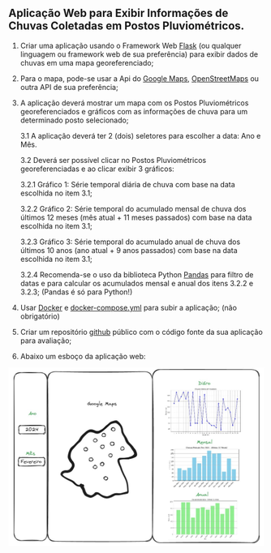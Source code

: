 ## Aplicação Web para Exibir Informações de Chuvas Coletadas em Postos Pluviométricos.

1. Criar uma aplicação usando o Framework Web [Flask](https://flask.palletsprojects.com/en/3.0.x/) (ou qualquer linguagem ou framework web de sua preferência) para exibir dados de chuvas em uma mapa georeferenciado;

2. Para o mapa, pode-se usar a Api do [Google Maps](https://developers.google.com/maps/apis-by-platform?hl=pt-br), [OpenStreetMaps](https://wiki.openstreetmap.org/wiki/API) ou outra API de sua preferência;

3. A aplicação deverá mostrar um mapa com os Postos Pluviométricos georeferenciados e gráficos com as informações de chuva para um determinado posto selecionado;

    3.1 A aplicação deverá ter 2 (dois) seletores para escolher a data: Ano e Mês.

    3.2 Deverá ser possível clicar no Postos Pluviométricos georeferenciadas e ao clicar exibir 3 gráficos:

    3.2.1 Gráfico 1: Série temporal diária de chuva com base na data escolhida no item 3.1;

    3.2.2 Gráfico 2: Série temporal do acumulado mensal de chuva dos últimos 12 meses (mês atual + 11 meses passados) com base na data escolhida no item 3.1;

    3.2.3 Gráfico 3: Série temporal do acumulado anual de chuva dos últimos 10 anos (ano atual + 9 anos passados) com base na data escolhida no item 3.1;

    3.2.4 Recomenda-se o uso da biblioteca Python [Pandas](http://pandas.pydata.org) para filtro de datas e para calcular os acumulados mensal e anual dos itens 3.2.2 e 3.2.3; (Pandas é só para Python!)

5. Usar [Docker](https://www.docker.com/) e [docker-compose.yml](https://docs.docker.com/compose/) para subir a aplicação; (não obrigatório)

6. Criar um repositório [github](https://github.com) público com o código fonte da sua aplicação para avaliação;

7. Abaixo um esboço da aplicação web:

![title](./imagem.jpg)

